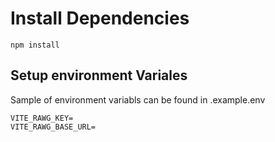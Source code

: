 # Install Dependencies

```shell
npm install
```

## Setup environment Variales
Sample of environment variabls can be found in .example.env
```
VITE_RAWG_KEY=
VITE_RAWG_BASE_URL=
```
